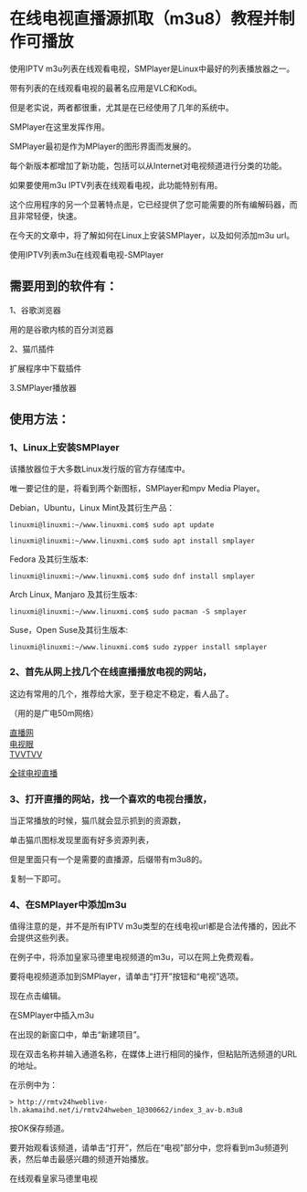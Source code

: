 # 在线电视直播源抓取（m3u8）教程并制作可播放

使用IPTV m3u列表在线观看电视，SMPlayer是Linux中最好的列表播放器之一。

带有列表的在线观看电视的最著名应用是VLC和Kodi。

但是老实说，两者都很重，尤其是在已经使用了几年的系统中。

SMPlayer在这里发挥作用。

SMPlayer最初是作为MPlayer的图形界面而发展的。

每个新版本都增加了新功能，包括可以从Internet对电视频道进行分类的功能。

如果要使用m3u IPTV列表在线观看电视，此功能特别有用。

这个应用程序的另一个显著特点是，它已经提供了您可能需要的所有编解码器，而且非常轻便，快速。

在今天的文章中，将了解如何在Linux上安装SMPlayer，以及如何添加m3u url。

使用IPTV列表m3u在线观看电视-SMPlayer

## 需要用到的软件有：

1、谷歌浏览器      

用的是谷歌内核的百分浏览器 

2、猫爪插件         

扩展程序中下载插件   

3.SMPlayer播放器

## 使用方法：

### 1、Linux上安装SMPlayer

该播放器位于大多数Linux发行版的官方存储库中。

唯一要记住的是，将看到两个新图标，SMPlayer和mpv Media Player。

Debian，Ubuntu，Linux Mint及其衍生产品：

```
linuxmi@linuxmi:~/www.linuxmi.com$ sudo apt update

linuxmi@linuxmi:~/www.linuxmi.com$ sudo apt install smplayer
```

Fedora 及其衍生版本:

```
linuxmi@linuxmi:~/www.linuxmi.com$ sudo dnf install smplayer
```

Arch Linux, Manjaro 及其衍生版本:

```
linuxmi@linuxmi:~/www.linuxmi.com$ sudo pacman -S smplayer
```

Suse，Open Suse及其衍生版本:

```
linuxmi@linuxmi:~/www.linuxmi.com$ sudo zypper install smplayer
```

### 2、首先从网上找几个在线直播播放电视的网站，

这边有常用的几个，推荐给大家，至于稳定不稳定，看人品了。

（用的是广电50m网络）

[直播网](http://www.zhiboo.net/)    
[电视眼](http://www.tvyan.com/)    
[TVVTVV](http://tvvtvv.com/)    

[全球电视直播](http://www.10000top.com/)    



### 3、打开直播的网站，找一个喜欢的电视台播放，

当正常播放的时候，猫爪就会显示抓到的资源数，

单击猫爪图标发现里面有好多资源列表，

但是里面只有一个是需要的直播源，后缀带有m3u8的。

复制一下即可。

### 4、在SMPlayer中添加m3u

值得注意的是，并不是所有IPTV m3u类型的在线电视url都是合法传播的，因此不会提供这些列表。

在例子中，将添加皇家马德里电视频道的m3u，可以在网上免费观看。

要将电视频道添加到SMPlayer，请单击“打开”按钮和“电视”选项。

现在点击编辑。

在SMPlayer中插入m3u

在出现的新窗口中，单击“新建项目”。

现在双击名称并输入通道名称，在媒体上进行相同的操作，但粘贴所选频道的URL的地址。

在示例中为：

```
> http://rmtv24hweblive-lh.akamaihd.net/i/rmtv24hweben_1@300662/index_3_av-b.m3u8
```

按OK保存频道。

要开始观看该频道，请单击“打开”，然后在“电视”部分中，您将看到m3u频道列表，然后单击最感兴趣的频道开始播放。

在线观看皇家马德里电视
